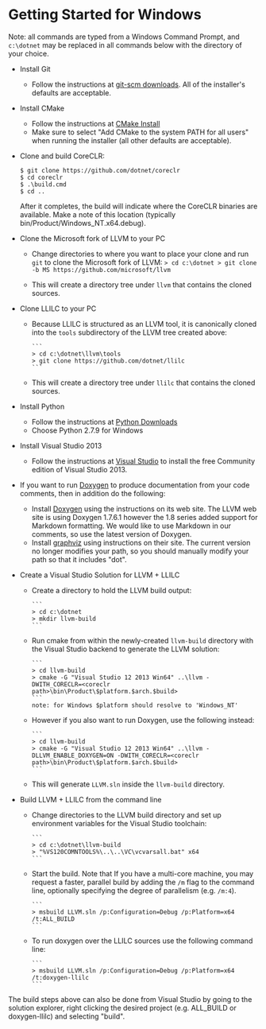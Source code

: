 # Getting Started for Windows

Note: all commands are typed from a Windows Command Prompt, and `c:\dotnet`
may be replaced in all commands below with the directory of your choice.

* Install Git
  * Follow the instructions at [git-scm downloads](http://git-scm.com/downloads).
    All of the installer's defaults are acceptable.

* Install CMake
  * Follow the instructions at [CMake Install](http://www.cmake.org/install/)
  * Make sure to select "Add CMake to the system PATH for all users" when
    running the installer (all other defaults are acceptable).

* Clone and build CoreCLR:
    ```
    $ git clone https://github.com/dotnet/coreclr
    $ cd coreclr
    $ .\build.cmd
    $ cd ..
    ```
    After it completes, the build will indicate where the CoreCLR binaries
    are available. Make a note of this location
    (typically bin/Product/Windows_NT.x64.debug).

* Clone the Microsoft fork of LLVM to your PC
  * Change directories to where you want to place your clone and run `git`
    to clone the Microsoft fork of LLVM:
        ```
        > cd c:\dotnet
        > git clone -b MS https://github.com/microsoft/llvm
        ```

  * This will create a directory tree under `llvm` that contains the cloned
    sources.

* Clone LLILC to your PC
  * Because LLILC is structured as an LLVM tool, it is canonically cloned
    into the `tools` subdirectory of the LLVM tree created above:

        ```
        > cd c:\dotnet\llvm\tools
        > git clone https://github.com/dotnet/llilc
        ```

  * This will create a directory tree under `llilc` that contains the cloned
    sources.

* Install Python
  * Follow the instructions at [Python Downloads](https://www.python.org/downloads/)
  * Choose Python 2.7.9 for Windows

* Install Visual Studio 2013
  * Follow the instructions at [Visual Studio](http://www.visualstudio.com/en-us/products/visual-studio-community-vs)
    to install the free Community edition of Visual Studio 2013.

* If you want to run [Doxygen](http://www.stack.nl/~dimitri/doxygen/) to
  produce documentation from your code comments, then in addition do the following:
  * Install [Doxygen](http://www.stack.nl/~dimitri/doxygen/) using the
    instructions on its web site. The LLVM web site is using Doxygen 1.7.6.1
    however the 1.8 series added support for Markdown formatting. We would like
    to use Markdown in our comments, so use the latest version of Doxygen.
  * Install [graphviz](http://graphviz.org/) using instructions on their
    site. The current version no longer modifies your path, so you should
    manually modify your path so that it includes "dot".
* Create a Visual Studio Solution for LLVM + LLILC
  * Create a directory to hold the LLVM build output:

        ```
        > cd c:\dotnet
        > mkdir llvm-build
        ```

  * Run cmake from within the newly-created `llvm-build` directory with the
    Visual Studio backend to generate the LLVM solution:

        ```
        > cd llvm-build
        > cmake -G "Visual Studio 12 2013 Win64" ..\llvm -DWITH_CORECLR=<coreclr path>\bin\Product\$platform.$arch.$build>
        ```
        note: for Windows $platform should resolve to 'Windows_NT'

  * However if you also want to run Doxygen, use the following instead:

        ```
        > cd llvm-build
        > cmake -G "Visual Studio 12 2013 Win64" ..\llvm -DLLVM_ENABLE_DOXYGEN=ON -DWITH_CORECLR=<coreclr path>\bin\Product\$platform.$arch.$build>
        ```

  * This will generate `LLVM.sln` inside the `llvm-build` directory.

* Build LLVM + LLILC from the command line
  * Change directories to the LLVM build directory and set up environment
    variables for the Visual Studio toolchain:

        ```
        > cd c:\dotnet\llvm-build
        > "%VS120COMNTOOLS%\..\..\VC\vcvarsall.bat" x64
        ```

  * Start the build. Note that If you have a multi-core machine, you may
    request a faster, parallel build by adding the `/m` flag to the command
    line, optionally specifying the degree of parallelism (e.g. `/m:4`).

        ```
        > msbuild LLVM.sln /p:Configuration=Debug /p:Platform=x64 /t:ALL_BUILD
        ```
  * To run doxygen over the LLILC sources use the following command line:

        ```
        > msbuild LLVM.sln /p:Configuration=Debug /p:Platform=x64 /t:doxygen-llilc
        ```

The build steps above can also be done from Visual Studio by going to the
solution explorer, right clicking the desired project (e.g. ALL_BUILD or
  doxygen-llilc) and selecting "build".
